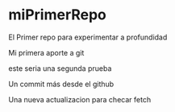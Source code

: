 # miPrimerRepo
El Primer repo para experimentar a profundidad 

Mi primera aporte a git 

este seria una segunda prueba 

Un commit más desde el github


Una nueva actualizacion para checar fetch

